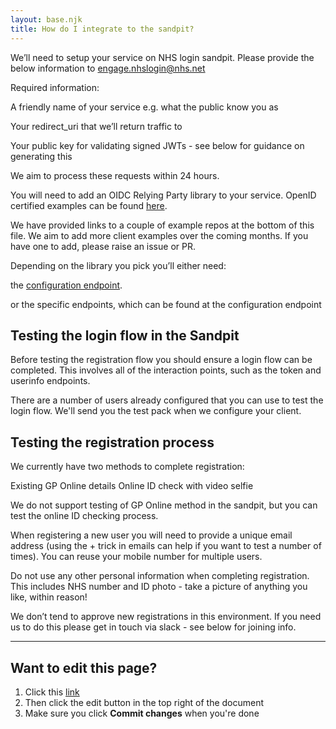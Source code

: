 ```yaml
---
layout: base.njk
title: How do I integrate to the sandpit?
---
```


We’ll need to setup your service on NHS login sandpit. Please provide the below information to engage.nhslogin@nhs.net

 Required information:

A friendly name of your service e.g. what the public know you as

Your redirect_uri that we’ll return traffic to

Your public key for validating signed JWTs - see below for guidance on generating this


 We aim to process these requests within 24 hours.

 You will need to add an OIDC Relying Party library to your service. OpenID certified examples can be found [here](https://openid.net/developers/certified).

 We have provided links to a couple of example repos at the bottom of this file. We aim to add more client examples over the coming months. If you have one to add, please raise an issue or PR.

 Depending on the library you pick you’ll either need:

the [configuration endpoint](https://auth.sandpit.signin.nhs.uk/.well-known/openid-configuration).

or the specific endpoints, which can be found at the configuration endpoint


 ## Testing the login flow in the Sandpit

 Before testing the registration flow you should ensure a login flow can be completed. This involves all of the interaction points, such as the token and userinfo endpoints.

  There are a number of users already configured that you can use to test the login flow. We'll send you the test pack when we configure your client.

 ## Testing the registration process

We currently have two methods to complete registration:


Existing GP Online details
Online ID check with video selfie


 We do not support testing of GP Online method in the sandpit, but you can test the online ID checking process.

 When registering a new user you will need to provide a unique email address (using the + trick in emails can help if you want to test a number of times). You can reuse your mobile number for multiple users.

 Do not use any other personal information when completing registration. This includes NHS number and ID photo - take a picture of anything you like, within reason!

 We don’t tend to approve new registrations in this environment. If you need us to do this please get in touch via slack - see below for joining info.

 ***
## Want to edit this page?
1. Click this [link](https://github.com/faithmawi/nhs-dev-docs/blob/master/src/intergrating-to-sandpit.md) 
2. Then click the edit button in the top right of the document
3. Make sure you click **Commit changes** when you're done